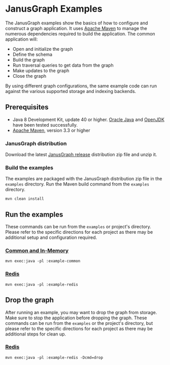 # JanusGraph Examples

The JanusGraph examples show the basics of how to configure and construct
a graph application. It uses [Apache Maven](https://maven.apache.org) to
manage the numerous dependencies required to build the application. The common
application will:

* Open and initialize the graph
* Define the schema
* Build the graph
* Run traversal queries to get data from the graph
* Make updates to the graph
* Close the graph

By using different graph configurations, the same example code can run against
the various supported storage and indexing backends.

## Prerequisites

* Java 8 Development Kit, update 40 or higher. [Oracle Java](https://www.oracle.com/java/index.html) and [OpenJDK](http://openjdk.java.net/) have been tested successfully.
* [Apache Maven](http://maven.apache.org/), version 3.3 or higher

### JanusGraph distribution

Download the latest [JanusGraph release](https://github.com/JanusGraph/janusgraph/releases)
distribution zip file and unzip it.

### Build the examples

The examples are packaged with the JanusGraph distribution zip file in the
`examples` directory. Run the Maven build command from the `examples` directory.

```
mvn clean install
```

## Run the examples

These commands can be run from the `examples` or project's directory.
Please refer to the specific directions for each project as there may be
additional setup and configuration required.

### [Common and In-Memory](example-common/README.md)

```
mvn exec:java -pl :example-common
```

### [Redis](example-redis/README.md)

```
mvn exec:java -pl :example-redis
```

## Drop the graph

After running an example, you may want to drop the graph from storage. Make
sure to stop the application before dropping the graph. These commands can
be run from the `examples` or the project's directory, but please refer to
the specific directions for each project as there may be additional steps
for clean up.

### [Redis](example-redis/README.md)

```
mvn exec:java -pl :example-redis -Dcmd=drop
```